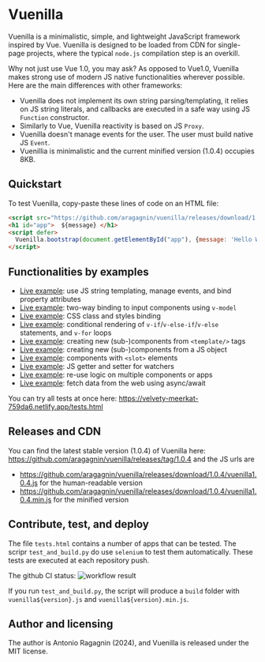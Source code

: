 # Vuenilla

Vuenilla is a minimalistic, simple, and lightweight JavaScript framework inspired by Vue. Vuenilla is designed to be loaded from CDN for single-page projects, where the typical `node.js` compilation step is an overkill.

Why not just use Vue 1.0, you may ask? As opposed to Vue1.0, Vuenilla makes strong use of modern JS native functionalities wherever possible. Here are the main differences with other frameworks:

- Vuenilla does not implement its own string parsing/templating, it relies on JS string literals, and callbacks are executed in a safe way using JS `Function` constructor.
- Similarly to Vue, Vuenilla reactivity is based on JS `Proxy`.
- Vuenilla doesn't manage events for the user. The user must build native JS `Event`.  
- Vuenillia is minimalistic and the current minified version (1.0.4) occupies 8KB.

 
## Quickstart

To test Vuenilla, copy-paste these lines of code on an HTML file:

```html
<script src="https://github.com/aragagnin/vuenilla/releases/download/1.0.4/vuenilla1.0.4.js"></script> 
<h1 id="app">  ${message} </h1>
<script defer>
  Vuenilla.bootstrap(document.getElementById("app"), {message: 'Hello World!'})
</script>
```

## Functionalities by examples

- [Live example](https://jsfiddle.net/aragagnin/puh8ocdt/4/): use JS string templating, manage events, and bind property attributes
- [Live example](https://jsfiddle.net/aragagnin/jyfpht6q/1/): two-way binding to input components using `v-model`
- [Live example](https://jsfiddle.net/aragagnin/5yLq8w2v/8/): CSS class and styles binding
- [Live example](https://jsfiddle.net/aragagnin/xvakr2yp/4/): conditional rendering of `v-if`/`v-else-if`/`v-else` statements, and `v-for` loops
- [Live example](https://jsfiddle.net/aragagnin/mbdwje6a/15/): creating new (sub-)components from `<template/>` tags
- [Live example](https://jsfiddle.net/aragagnin/93q7ze1h/6/): creating new (sub-)components from a JS object
- [Live example](https://jsfiddle.net/aragagnin/gec8tvmh/19/): components with `<slot>` elements
- [Live example](https://jsfiddle.net/aragagnin/row1shjc/14/): JS getter and setter for watchers
- [Live example](https://jsfiddle.net/aragagnin/m38Lbgdo/9/): re-use logic on multiple components or apps
- [Live example](https://jsfiddle.net/aragagnin/xLhtuvw9/2/): fetch data from the web using async/await

You can try all tests at once here: https://velvety-meerkat-759da6.netlify.app/tests.html

## Releases and CDN

You can find the latest stable version (1.0.4) of Vuenilla here: https://github.com/aragagnin/vuenilla/releases/tag/1.0.4 and the JS urls are
- https://github.com/aragagnin/vuenilla/releases/download/1.0.4/vuenilla1.0.4.js for the human-readable version
- https://github.com/aragagnin/vuenilla/releases/download/1.0.4/vuenilla1.0.4.min.js for the minified version 

## Contribute, test, and deploy

The file `tests.html` contains a number of apps that can be tested. The scripr `test_and_build.py` do use `selenium` to test them automatically. These tests are executed at each repository push. 

The github CI status: ![workflow result](https://github.com/aragagnin/vuenilla/actions/workflows/main.yml/badge.svg)

If you run `test_and_build.py`, the script will produce a `build` folder with `vuenilla${version}.js` and `vuenilla${version}.min.js`.

## Author and licensing

The author is Antonio Ragagnin (2024), and Vuenilla is released under the MIT license.



